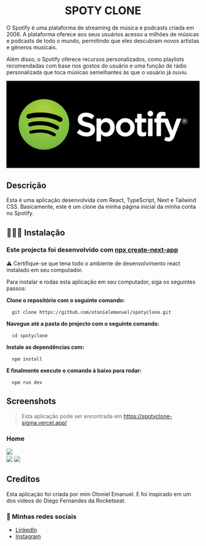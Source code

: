 <h1 align="center">SPOTY CLONE</h1>

<p>O Spotify é uma plataforma de streaming de música e podcasts criada em 2006. A plataforma oferece aos seus usuários acesso a milhões de músicas e podcasts de todo o mundo, permitindo que eles descubram novos artistas e gêneros musicais.</p>

<p>Além disso, o Spotify oferece recursos personalizados, como playlists recomendadas com base nos gostos do usuário e uma função de rádio personalizada que toca músicas semelhantes às que o usuário já ouviu.</p>

<img src="./public/Readme/spotyreadme.jpg" />

## Descrição
Esta é uma aplicação desenvolvida com React, TypeScript, Next e Tailwind CSS. Basicamente, este é um clone da minha página inicial da minha conta no Spotify.

## 👨🏽‍💻 Instalação

### Este projecta foi desenvolvido com <a href="https://react.dev/learn/start-a-new-react-project">npx create-next-app</a>

<p>⚠️ Certifique-se que tena todo o ambiente de desenvolvimento react instalado em seu computador.</p>

Para instalar e rodas esta aplicação em seu computador, siga os seguintes passos:

<strong><p>Clone o repositório com o seguinte comando:</p></strong>

```
  git clone https://github.com/otonielemanuel/spotyclone.git
```

<strong><p>Navegue até a pasta do projecto com o seguinte comando:</p></strong>

```
  cd spotyclone
```

<strong><p>Instale as dependências com:</p></strong>

```
  npm install
```

<strong><p>E finalmente execute o comando à baixo para rodar:</p></strong>

```
  npm run dev
```

## Screenshots

> Esta aplicação pode ser encontrada em https://spotyclone-sigma.vercel.app/

### Home

<img src="./public/Readme/Captura de Ecrã (112).png" />
<br />
<img src="./public/Readme/Captura de Ecrã (113).png" />
<img src="./public/Readme/Captura de Ecrã (114).png" />

## Creditos

Esta aplicação foi criada por mim Otoniel Emanuel. E foi inspirado em um dos vídeos do Diego Fernandes da Rocketseat. 

### 📱 Minhas redes sociais

+ <a href="https://www.linkedin.com/in/otoniel-emanuel-b80727261/">LinkedIn</a>
+ <a href="https://www.instagram.com/eusouootis_">Instagram</a>
